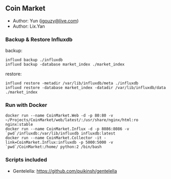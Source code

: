 Coin Market
----------------------------------------

* Author: Yun (igouzy@live.com)
* Author: Lix.Yan

### Backup & Restore Influxdb ###

backup: 

    influxd backup ./influxdb
    influxd backup -database market_index ./market_index

restore:

    influxd restore -metadir /var/lib/influxdb/meta ./influxdb
    influxd restore -database market_index -datadir /var/lib/influxdb/data ./market_index

### Run with Docker ###

    docker run --name CoinMarket.Web -d -p 80:80 -v ~/Projects/CoinMarket/web/latest/:/usr/share/nginx/html:ro nginx:stable
    docker run --name CoinMarket.Influx -d -p 8086:8086 -v `pwd`/influxdb:/var/lib/influxdb influxdb:latest
    docker run --name CoinMarket.Collector -it -link=CoinMarket.Influx:influxdb -p 5000:5000 -v `pwd`/CoinMarket:/home/ python:2 /bin/bash

### Scripts included ###

* Gentelella: https://github.com/puikinsh/gentelella
